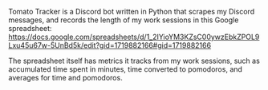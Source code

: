Tomato Tracker is a Discord bot written in Python that scrapes my Discord messages, and records the length of my work sessions in this Google spreadsheet:
https://docs.google.com/spreadsheets/d/1_2IYioYM3KZsC00ywzEbkZPOL9Lxu45u67w-5UnBd5k/edit?gid=1719882166#gid=1719882166

The spreadsheet itself has metrics it tracks from my work sessions, such as accumulated time spent in minutes, time converted to pomodoros, and averages for time and pomodoros.
